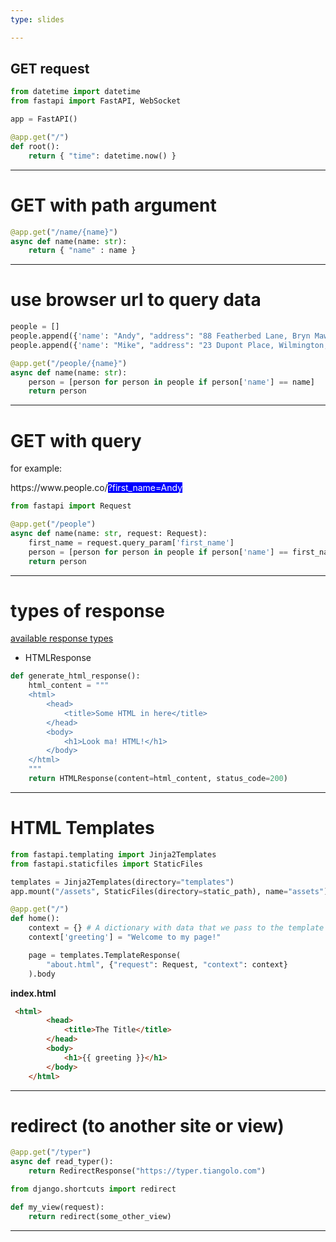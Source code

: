```yaml
---
type: slides

---
```


## GET request 

```python
from datetime import datetime
from fastapi import FastAPI, WebSocket

app = FastAPI()

@app.get("/")
def root():
    return { "time": datetime.now() }
```

--- 

# GET with path argument

```python
@app.get("/name/{name}")
async def name(name: str):
    return { "name" : name }
```

---

# use browser url to query data 

```python 
people = []
people.append({'name': "Andy", "address": "88 Featherbed Lane, Bryn Mawr, PA"})
people.append({'name': "Mike", "address": "23 Dupont Place, Wilmington, DE"})

@app.get("/people/{name}")
async def name(name: str):
    person = [person for person in people if person['name'] == name]
    return person
```

---

# GET with query

for example:

<p>https://www.people.co/<span style="background-color: blue; color: white;">?first_name=Andy</span></p>

```python
from fastapi import Request

@app.get("/people")
async def name(name: str, request: Request):
    first_name = request.query_param['first_name']  
    person = [person for person in people if person['name'] == first_name]
    return person
```

--- 

# types of response

[available response types](https://fastapi.tiangolo.com/advanced/custom-response/#available-responses)

- HTMLResponse

```python
def generate_html_response():
    html_content = """
    <html>
        <head>
            <title>Some HTML in here</title>
        </head>
        <body>
            <h1>Look ma! HTML!</h1>
        </body>
    </html>
    """
    return HTMLResponse(content=html_content, status_code=200)
```

---

# HTML Templates

```python
from fastapi.templating import Jinja2Templates
from fastapi.staticfiles import StaticFiles

templates = Jinja2Templates(directory="templates")
app.mount("/assets", StaticFiles(directory=static_path), name="assets")

@app.get("/")
def home():
    context = {} # A dictionary with data that we pass to the template engine to render
    context['greeting'] = "Welcome to my page!"

    page = templates.TemplateResponse(
        "about.html", {"request": Request, "context": context}
    ).body
```

**index.html**
```html
 <html>
        <head>
            <title>The Title</title>
        </head>
        <body>
            <h1>{{ greeting }}</h1>
        </body>
    </html>
```

--- 

# redirect (to another site or view)

```python
@app.get("/typer")
async def read_typer():
    return RedirectResponse("https://typer.tiangolo.com")

```

```python 
from django.shortcuts import redirect

def my_view(request):
    return redirect(some_other_view)
```

---